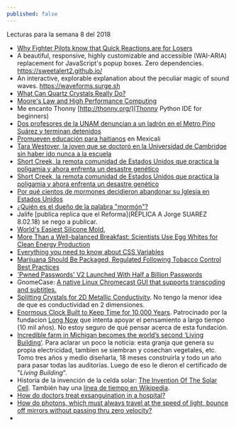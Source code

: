 ```yaml
---
published: false
---
```

Lecturas para la semana 8 del 2018

- [ Why Fighter Pilots know that Quick Reactions are for Losers](https://www.linkedin.com/pulse/why-fighter-pilots-know-quick-reactions-losers-tim-davies/)
- A beautiful, responsive, highly customizable and accessible (WAI-ARIA) replacement for JavaScript's popup boxes. Zero dependencies. https://sweetalert2.github.io/
-  An interactive, explorable explanation about the peculiar magic of sound waves. https://waveforms.surge.sh
- [What Can Quartz Crystals Really Do?](https://www.zmescience.com/science/can-quartz-crystals-really/)
- [ Moore's Law and High Performance Computing ](https://changelog.com/podcast/284)
- Me encanto Thonny [http://thonny.org/](Thonny Python IDE for beginners)
- [Dos profesores de la UNAM denuncian a un ladrón en el Metro Pino Suárez y terminan detenidos](http://www.sinembargo.mx/18-02-2018/3387181)
- [ Promueven educación para haitianos](http://www.el-mexicano.com.mx/informacion/noticias/1/3/estatal/2018/02/17/1047659/promueven-educacion-para-haitianos) en Mexicali
- [Tara Westover, la joven que se doctoró en la Universidad de Cambridge sin haber ido nunca a la escuela](http://www.bbc.com/mundo/noticias-43061996)
- [Short Creek, la remota comunidad de Estados Unidos que practica la poligamia y ahora enfrenta un desastre genético](http://www.bbc.com/mundo/vert-fut-40737160)
- [Short Creek, la remota comunidad de Estados Unidos que practica la poligamia y ahora enfrenta un desastre genético](http://www.bbc.com/mundo/vert-fut-40737160)
- [Por qué cientos de mormones decidieron abandonar su Iglesia en Estados Unidos](http://www.bbc.com/mundo/noticias/2015/11/151123_eeuu_mormones_abandonan_iglesia_por_normativa_sobre_gays_bd)
- [¿Quién es el dueño de la palabra "mormón"?](http://www.bbc.com/mundo/noticias/2014/06/140609_economia_mormon_marca_registrada_msd)
- Jalife [publica replica que el Reforma](RÉPLICA A Jorge SUAREZ 8.02.18) se nego a publicar.
- [World's Easiest Silicone Mold.](http://www.instructables.com/id/Worlds-easiest-silicone-mold/)
- [ More Than a Well-balanced Breakfast: Scientists Use Egg Whites for Clean Energy Production](https://www.pddnet.com/news/2018/02/more-well-balanced-breakfast-scientists-use-egg-whites-clean-energy-production)
- [Everything you need to know about CSS Variables](https://medium.freecodecamp.org/everything-you-need-to-know-about-css-variables-c74d922ea855)
- [Marijuana Should Be Packaged, Regulated Following Tobacco Control Best Practices ](https://www.ucsf.edu/news/2018/02/409846/marijuana-should-be-packaged-regulated-following-tobacco-control-best-practices)
- ['Pwned Passwords' V2 Launched With Half a Billion Passwords  ](https://www.troyhunt.com/ive-just-launched-pwned-passwords-version-2/)
- GnomeCase: [ A native Linux Chromecast GUI that supports transcoding and subtitles.](https://github.com/keredson/gnomecast)
- [ Splitting Crystals for 2D Metallic Conductivity](https://www.pddnet.com/news/2018/02/splitting-crystals-2d-metallic-conductivity?et_cid=6268570&et_rid=1147451222&type=cta&et_cid=6268570&et_rid=1147451222&linkid=Splitting+Crystals+for+2D+Metallic+Conductivity). No tengo la menor idea de que es conductividad en 2 dimensiones.
- [Enormous Clock Built to Keep Time for 10,000 Years](https://www.pddnet.com/videos/2018/02/video-day-enormous-clock-built-keep-time-10000-years). Patrocinado por la fundacion [Long Now](http://longnow.org/) que intenta apoyar el pensamiento a largo tiempo (10 mil años). No estoy seguro de qué pensar acerca de esta fundación.
- [Incredible farm in Michigan becomes the world’s second ‘Living Building’](https://www.zmescience.com/science/michigan-farm-0432423/). Para aclarar un poco la noticia: esta granja que genera su propia electricidad, tambien se siembran y cosechan vegetales, etc. Tomo tres años y medio diseñarla, 18 meses construirla y todo un año para pasar todas las auditorías. Luego de eso le dieron el certificado de "_Living Building_".
- Historia de la invención de la celda solar: [The Invention Of The Solar Cell](https://www.popsci.com/article/science/invention-solar-cell). También hay una [línea de tiempo en Wikipedia](https://en.wikipedia.org/wiki/Timeline_of_solar_cells).
- [How do doctors treat exsanguination in a hospital?](https://www.quora.com/How-do-doctors-treat-exsanguination-in-a-hospital)
- [How do photons, which must always travel at the speed of light, bounce off mirrors without passing thru zero velocity?](https://www.quora.com/How-do-photons-which-must-always-travel-at-the-speed-of-light-bounce-off-mirrors-without-passing-thru-zero-velocity)
- 